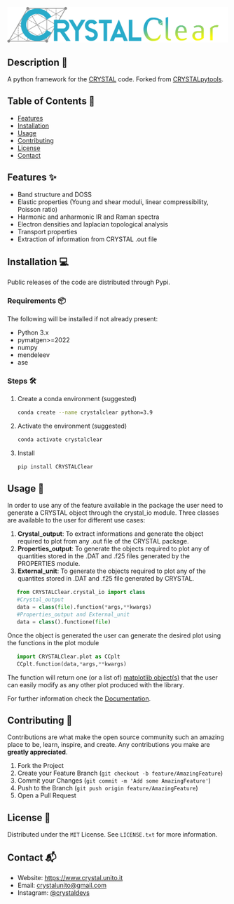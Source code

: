 ![CRYSTALClear](docs_src/_static/CRYSTAL_logo.png)

## Description 📄

A python framework for the [CRYSTAL](https://www.crystal.unito.it) code. Forked from [CRYSTALpytools](https://github.com/crystal-code-tools/CRYSTALpytools).

## Table of Contents 📑

- [Features](#features)
- [Installation](#installation)
- [Usage](#usage)
- [Contributing](#contributing)
- [License](#license)
- [Contact](#contact)

## Features ✨

- Band structure and DOSS
- Elastic properties (Young and shear moduli, linear compressibility, Poisson ratio)
- Harmonic and anharmonic IR and Raman spectra
- Electron densities and laplacian topological analysis
- Transport properties
- Extraction of information from CRYSTAL .out file

## Installation 💻

Public releases of the code are distributed through Pypi.

### Requirements 📦

The following will be installed if not already present:

- Python 3.x
- pymatgen>=2022
- numpy
- mendeleev
- ase

### Steps 🛠️

1. Create a conda environment (suggested)
   ```sh
   conda create --name crystalclear python=3.9
   ```
2. Activate the environment (suggested)
   ```sh
   conda activate crystalclear
   ```
3. Install
   ```sh
   pip install CRYSTALClear
   ```

## Usage 🚀

In order to use any of the feature available in the package the user need to generate
a CRYSTAL object through the crystal_io module. Three classes are available to the user
for different use cases:

1. **Crystal_output**: To extract informations and generate the object required to plot
   from any .out file of the CRYSTAL package.
2. **Properties_output**: To generate the objects required to plot any of quantities
   stored in the .DAT and .f25 files generated by the PROPERTIES module.
3. **External_unit**: To generate the objects required to plot any of the quantites stored
   in .DAT and .f25 file generated by CRYSTAL.

```py
   from CRYSTALClear.crystal_io import class
   #Crystal_output
   data = class(file).function(*args,**kwargs)
   #Properties_output and External_unit
   data = class().functione(file)
```

Once the object is generated the user can generate the desired plot using the functions
in the plot module

```py
   import CRYSTALClear.plot as CCplt
   CCplt.function(data,*args,**kwargs)
```

The function will return one (or a list of) [matplotlib object(s)](https://matplotlib.org/) that the user can easily modify
as any other plot produced with the library.

For further information check the [Documentation](https://crystaldevs.github.io/CRYSTALClear/).

## Contributing 🤝

Contributions are what make the open source community such an amazing place to be, learn, inspire, and create. Any contributions you make are **greatly appreciated**.

1.  Fork the Project
2.  Create your Feature Branch (`git checkout -b feature/AmazingFeature`)
3.  Commit your Changes (`git commit -m 'Add some AmazingFeature'`)
4.  Push to the Branch (`git push origin feature/AmazingFeature`)
5.  Open a Pull Request

## License 📜

Distributed under the `MIT` License. See `LICENSE.txt` for more information.

## Contact 📬

- Website: https://www.crystal.unito.it
- Email: crystalunito@gmail.com
- Instagram: [@crystaldevs](https://www.instagram.com/crystaldevs/)
